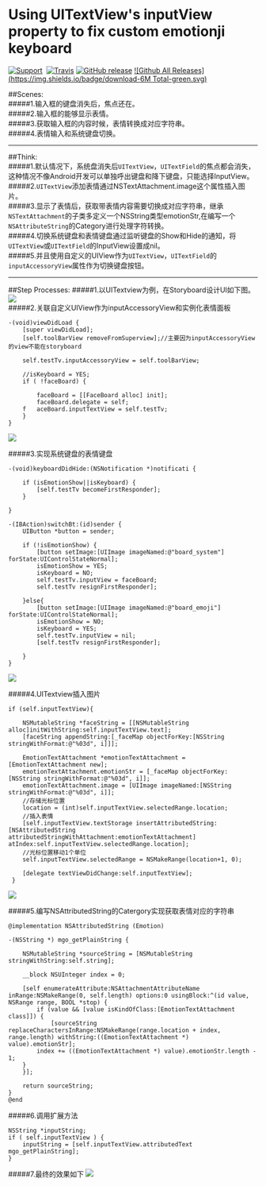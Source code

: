 # Using UITextView's inputView property to fix custom emotionji keyboard
[![Support](https://img.shields.io/badge/support-iOS%206%2B%20-blue.svg?style=flat)](https://www.apple.com/nl/ios/)&nbsp;
[![Travis](https://img.shields.io/travis/rust-lang/rust.svg)]()
[![GitHub release](https://img.shields.io/github/release/qubyte/rubidium.svg)]()
[![Github All Releases](https://img.shields.io/badge/download-6M Total-green.svg)](https://github.com/minggo620/iOSInputView/archive/master.zip)

##Scenes:  
#####1.输入框的键盘消失后，焦点还在。  
#####2.输入框的能够显示表情。  
#####3.获取输入框的内容时候，表情转换成对应字符串。  
#####4.表情输入和系统键盘切换。
***
##Think:  
#####1.默认情况下，系统盘消失后`UITextView`，`UITextField`的焦点都会消失，这种情况不像Android开发可以单独呼出键盘和降下键盘，只能选择InputView。  
#####2.`UITextView`添加表情通过NSTextAttachment.image这个属性插入图片。  
#####3.显示了表情后，获取带表情内容需要切换成对应字符串，继承`NSTextAttachment`的子类多定义一个NSString类型emotionStr,在编写一个`NSAttributeString`的Category进行处理字符转换。  
#####4.切换系统键盘和表情键盘通过监听键盘的Show和Hide的通知，将`UITextView`或`UITextField`的InputView设置成nil。  
#####5.并且使用自定义的UIView作为`UITextView`，`UITextField`的`inputAccessoryView`属性作为切换键盘按钮。
***
##Step Processes:
#####1.以UITextview为例，在Storyboard设计UI如下图。  
![](https://github.com/minggo620/iOSInputView/blob/master/picture/inputview1.jpg)  
#####2.关联自定义UIView作为inputAccessoryView和实例化表情面板    
	
	-(void)viewDidLoad {
    	[super viewDidLoad];
    	[self.toolBarView removeFromSuperview];//主要因为inputAccessoryView的view不能在storyboard  

    	self.testTv.inputAccessoryView = self.toolBarView;
    
    	//isKeyboard = YES;
    	if ( !faceBoard) {
        
        	faceBoard = [[FaceBoard alloc] init];
        	faceBoard.delegate = self;
        f	aceBoard.inputTextView = self.testTv;
    	}   
	} 
	
![](https://github.com/minggo620/iOSInputView/blob/master/picture/inputview2.jpg)
 
#####3.实现系统键盘的表情键盘 

	-(void)keyboardDidHide:(NSNotification *)notificati {
    
    	if (isEmotionShow||isKeyboard) {
        	[self.testTv becomeFirstResponder];
    	}

	}  

	-(IBAction)switchBt:(id)sender {
    	UIButton *button = sender;
    
    	if (!isEmotionShow) {
        	[button setImage:[UIImage imageNamed:@"board_system"] forState:UIControlStateNormal];
       		isEmotionShow = YES;
        	isKeyboard = NO;
        	self.testTv.inputView = faceBoard;
        	self.testTv resignFirstResponder];
        
    	}else{
        	[button setImage:[UIImage imageNamed:@"board_emoji"] forState:UIControlStateNormal];
        	isEmotionShow = NO;
        	isKeyboard = YES;
        	self.testTv.inputView = nil;
        	[self.testTv resignFirstResponder];
        
    	}
	}  
   
![](https://github.com/minggo620/iOSInputView/blob/master/picture/inputview3.jpg)  

#####4.UITextview插入图片   
   
	if (self.inputTextView){

        NSMutableString *faceString = [[NSMutableString alloc]initWithString:self.inputTextView.text];
        [faceString appendString:[_faceMap objectForKey:[NSString stringWithFormat:@"%03d", i]]];
    
        EmotionTextAttachment *emotionTextAttachment = [EmotionTextAttachment new];
        emotionTextAttachment.emotionStr = [_faceMap objectForKey:[NSString stringWithFormat:@"%03d", i]];
        emotionTextAttachment.image = [UIImage imageNamed:[NSString stringWithFormat:@"%03d", i]];
        //存储光标位置
        location = (int)self.inputTextView.selectedRange.location;
        //插入表情
        [self.inputTextView.textStorage insertAttributedString:[NSAttributedString attributedStringWithAttachment:emotionTextAttachment] atIndex:self.inputTextView.selectedRange.location];
        //光标位置移动1个单位
        self.inputTextView.selectedRange = NSMakeRange(location+1, 0);
        
        [delegate textViewDidChange:self.inputTextView];
	 }
  
![](https://github.com/minggo620/iOSInputView/blob/master/picture/inputview4.jpg)   
    
#####5.编写NSAttributedString的Catergory实现获取表情对应的字符串  
  
    @implementation NSAttributedString (Emotion)  

    -(NSString *) mgo_getPlainString {
    
    	NSMutableString *sourceString = [NSMutableString stringWithString:self.string];
    
    	__block NSUInteger index = 0;
    
    	[self enumerateAttribute:NSAttachmentAttributeName inRange:NSMakeRange(0, self.length) options:0 usingBlock:^(id value, NSRange range, BOOL *stop) {
       		if (value && [value isKindOfClass:[EmotionTextAttachment class]]) {
           		[sourceString replaceCharactersInRange:NSMakeRange(range.location + index, range.length) withString:((EmotionTextAttachment *) value).emotionStr];
            index += ((EmotionTextAttachment *) value).emotionStr.length - 1;
        }
    	}];
    
    	return sourceString;
    }
	@end

#####6.调用扩展方法   
   
    NSString *inputString;
    if ( self.inputTextView ) { 
    	inputString = [self.inputTextView.attributedText mgo_getPlainString]; 
    }

#####7.最终的效果如下
![](https://github.com/minggo620/iOSInputView/blob/master/picture/inputView.gif)   
